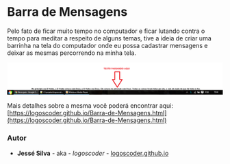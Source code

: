 # Barra de Mensagens

Pelo fato de ficar muito tempo no computador e ficar lutando contra o tempo para meditar a respeito de alguns temas, tive a ideia de criar uma barrinha na tela do computador onde eu possa cadastrar mensagens e deixar as mesmas percorrendo na minha tela. 

![Aqui está ela](Imagens/imagem1.png)


Mais detalhes sobre a mesma você poderá encontrar aqui: [https://logoscoder.github.io/Barra-de-Mensagens.html](https://logoscoder.github.io/Barra-de-Mensagens.html)


### Autor

* **Jessé Silva** - aka - *logoscoder* - [logoscoder.github.io](https://logoscoder.github.io)